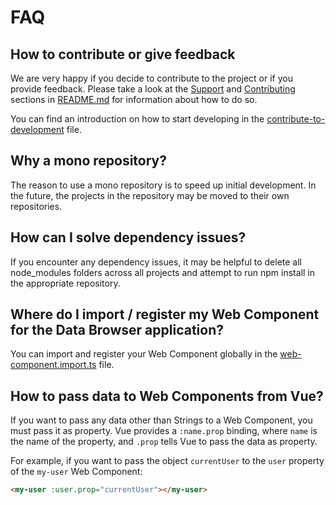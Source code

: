# FAQ

## How to contribute or give feedback

We are very happy if you decide to contribute to the project or if you provide feedback. Please take a look at the [Support](./README.md#support) and [Contributing](./README.md#contributing) sections in [README.md](./README) for information about how to do so.

You can find an introduction on how to start developing in the [contribute-to-development](./doc/contribute-to-development.md) file.

## Why a mono repository?

The reason to use a mono repository is to speed up initial development. In the future, the projects in the repository may be moved to their own repositories.

## How can I solve dependency issues?

If you encounter any dependency issues, it may be helpful to delete all node_modules folders across all projects and attempt to run npm install in the appropriate repository.

## Where do I import / register my Web Component for the Data Browser application?

You can import and register your Web Component globally in the [web-component.import.ts](./databrowser/plugins/web-component.import.ts) file.

## How to pass data to Web Components from Vue?

If you want to pass any data other than Strings to a Web Component, you must pass it as property. Vue provides a `:name.prop` binding, where `name` is the name of the property, and `.prop` tells Vue to pass the data as property.

For example, if you want to pass the object `currentUser` to the `user` property of the `my-user` Web Component:

```html
<my-user :user.prop="currentUser"></my-user>
```
